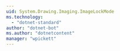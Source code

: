 ```yaml
---
uid: System.Drawing.Imaging.ImageLockMode
ms.technology: 
  - "dotnet-standard"
author: "dotnet-bot"
ms.author: "dotnetcontent"
manager: "wpickett"
---
```

